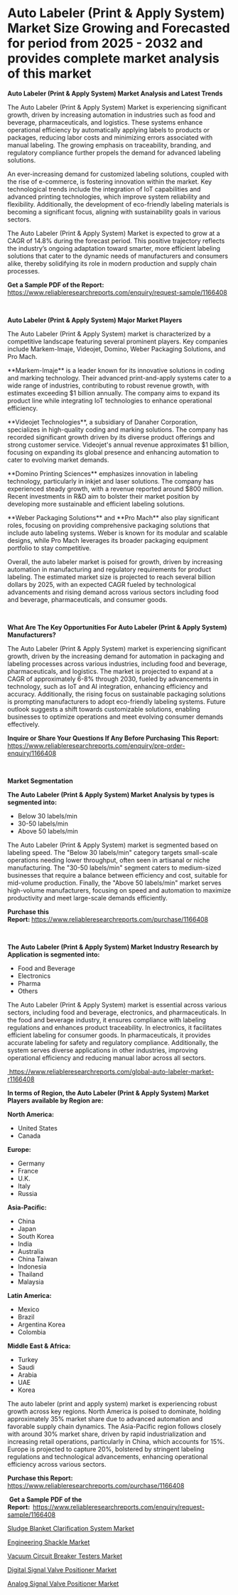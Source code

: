 <p><h1>Auto Labeler (Print & Apply System) Market Size Growing and Forecasted for period from 2025 - 2032 and provides complete market analysis of this market</h1></p><p><strong>Auto Labeler (Print & Apply System) Market Analysis and Latest Trends</strong></p>
<p><p>The Auto Labeler (Print & Apply System) Market is experiencing significant growth, driven by increasing automation in industries such as food and beverage, pharmaceuticals, and logistics. These systems enhance operational efficiency by automatically applying labels to products or packages, reducing labor costs and minimizing errors associated with manual labeling. The growing emphasis on traceability, branding, and regulatory compliance further propels the demand for advanced labeling solutions.</p><p>An ever-increasing demand for customized labeling solutions, coupled with the rise of e-commerce, is fostering innovation within the market. Key technological trends include the integration of IoT capabilities and advanced printing technologies, which improve system reliability and flexibility. Additionally, the development of eco-friendly labeling materials is becoming a significant focus, aligning with sustainability goals in various sectors.</p><p>The Auto Labeler (Print & Apply System) Market is expected to grow at a CAGR of 14.8% during the forecast period. This positive trajectory reflects the industry’s ongoing adaptation toward smarter, more efficient labeling solutions that cater to the dynamic needs of manufacturers and consumers alike, thereby solidifying its role in modern production and supply chain processes.</p></p>
<p><strong>Get a Sample PDF of the Report:&nbsp;</strong> <a href="https://www.reliableresearchreports.com/enquiry/request-sample/1166408?utm_campaign=33&utm_medium=2&utm_source=Github&utm_content=ia&utm_term=11042025&utm_id=auto-labeler-print-apply-system">https://www.reliableresearchreports.com/enquiry/request-sample/1166408</a></p>
<p>&nbsp;</p>
<p><strong>Auto Labeler (Print & Apply System) Major Market Players</strong></p>
<p><p>The Auto Labeler (Print & Apply System) market is characterized by a competitive landscape featuring several prominent players. Key companies include Markem-Imaje, Videojet, Domino, Weber Packaging Solutions, and Pro Mach. </p><p>**Markem-Imaje** is a leader known for its innovative solutions in coding and marking technology. Their advanced print-and-apply systems cater to a wide range of industries, contributing to robust revenue growth, with estimates exceeding $1 billion annually. The company aims to expand its product line while integrating IoT technologies to enhance operational efficiency.</p><p>**Videojet Technologies**, a subsidiary of Danaher Corporation, specializes in high-quality coding and marking solutions. The company has recorded significant growth driven by its diverse product offerings and strong customer service. Videojet's annual revenue approximates $1 billion, focusing on expanding its global presence and enhancing automation to cater to evolving market demands.</p><p>**Domino Printing Sciences** emphasizes innovation in labeling technology, particularly in inkjet and laser solutions. The company has experienced steady growth, with a revenue reported around $800 million. Recent investments in R&D aim to bolster their market position by developing more sustainable and efficient labeling solutions.</p><p>**Weber Packaging Solutions** and **Pro Mach** also play significant roles, focusing on providing comprehensive packaging solutions that include auto labeling systems. Weber is known for its modular and scalable designs, while Pro Mach leverages its broader packaging equipment portfolio to stay competitive. </p><p>Overall, the auto labeler market is poised for growth, driven by increasing automation in manufacturing and regulatory requirements for product labeling. The estimated market size is projected to reach several billion dollars by 2025, with an expected CAGR fueled by technological advancements and rising demand across various sectors including food and beverage, pharmaceuticals, and consumer goods.</p></p>
<p>&nbsp;</p>
<p><strong>What Are The Key Opportunities For Auto Labeler (Print & Apply System) Manufacturers?</strong></p>
<p><p>The Auto Labeler (Print & Apply System) market is experiencing significant growth, driven by the increasing demand for automation in packaging and labeling processes across various industries, including food and beverage, pharmaceuticals, and logistics. The market is projected to expand at a CAGR of approximately 6-8% through 2030, fueled by advancements in technology, such as IoT and AI integration, enhancing efficiency and accuracy. Additionally, the rising focus on sustainable packaging solutions is prompting manufacturers to adopt eco-friendly labeling systems. Future outlook suggests a shift towards customizable solutions, enabling businesses to optimize operations and meet evolving consumer demands effectively.</p></p>
<p><strong>Inquire or Share Your Questions If Any Before Purchasing This Report:</strong> <a href="https://www.reliableresearchreports.com/enquiry/pre-order-enquiry/1166408?utm_campaign=33&utm_medium=2&utm_source=Github&utm_content=ia&utm_term=11042025&utm_id=auto-labeler-print-apply-system">https://www.reliableresearchreports.com/enquiry/pre-order-enquiry/1166408</a></p>
<p>&nbsp;</p>
<p><strong>Market Segmentation</strong></p>
<p><strong>The Auto Labeler (Print & Apply System) Market Analysis by types is segmented into:</strong></p>
<p><ul><li>Below 30 labels/min</li><li>30-50 labels/min</li><li>Above 50 labels/min</li></ul></p>
<p><p>The Auto Labeler (Print & Apply System) market is segmented based on labeling speed. The "Below 30 labels/min" category targets small-scale operations needing lower throughput, often seen in artisanal or niche manufacturing. The "30-50 labels/min" segment caters to medium-sized businesses that require a balance between efficiency and cost, suitable for mid-volume production. Finally, the "Above 50 labels/min" market serves high-volume manufacturers, focusing on speed and automation to maximize productivity and meet large-scale demands efficiently.</p></p>
<p><strong>Purchase this Report:&nbsp;</strong><a href="https://www.reliableresearchreports.com/purchase/1166408?utm_campaign=33&utm_medium=2&utm_source=Github&utm_content=ia&utm_term=11042025&utm_id=auto-labeler-print-apply-system">https://www.reliableresearchreports.com/purchase/1166408</a></p>
<p>&nbsp;</p>
<p><strong>The Auto Labeler (Print & Apply System) Market Industry Research by Application is segmented into:</strong></p>
<p><ul><li>Food and Beverage</li><li>Electronics</li><li>Pharma</li><li>Others</li></ul></p>
<p><p>The Auto Labeler (Print & Apply System) market is essential across various sectors, including food and beverage, electronics, and pharmaceuticals. In the food and beverage industry, it ensures compliance with labeling regulations and enhances product traceability. In electronics, it facilitates efficient labeling for consumer goods. In pharmaceuticals, it provides accurate labeling for safety and regulatory compliance. Additionally, the system serves diverse applications in other industries, improving operational efficiency and reducing manual labor across all sectors.</p></p>
<p><a href="https://www.reliableresearchreports.com/global-auto-labeler-market-r1166408?utm_campaign=33&utm_medium=2&utm_source=Github&utm_content=ia&utm_term=11042025&utm_id=auto-labeler-print-apply-system">&nbsp;https://www.reliableresearchreports.com/global-auto-labeler-market-r1166408</a></p>
<p><strong>In terms of Region, the Auto Labeler (Print & Apply System) Market Players available by Region are:</strong></p>
<p>
    <p> <strong> North America: </strong>
        <ul>
            <li>United States</li>
            <li>Canada</li>
        </ul>
        </p> 
    <p> <strong> Europe: </strong>
        <ul>
            <li>Germany</li>
            <li>France</li>
            <li>U.K.</li>
            <li>Italy</li>
            <li>Russia</li>
        </ul>
        </p> 
    <p> <strong> Asia-Pacific: </strong>
        <ul>
            <li>China</li>
            <li>Japan</li>
            <li>South Korea</li>
            <li>India</li>
            <li>Australia</li>
            <li>China Taiwan</li>
            <li>Indonesia</li>
            <li>Thailand</li>
            <li>Malaysia</li>
        </ul>
        </p> 
    <p> <strong> Latin America: </strong>
        <ul>
            <li>Mexico</li>
            <li>Brazil</li>
            <li>Argentina Korea</li>
            <li>Colombia</li>
        </ul>
        </p> 
    <p> <strong> Middle East & Africa: </strong>
        <ul>
            <li>Turkey</li>
            <li>Saudi</li>
            <li>Arabia</li>
            <li>UAE</li>
            <li>Korea</li>
        </ul>
    </p>
    </p>
<p><p>The auto labeler (print and apply system) market is experiencing robust growth across key regions. North America is poised to dominate, holding approximately 35% market share due to advanced automation and favorable supply chain dynamics. The Asia-Pacific region follows closely with around 30% market share, driven by rapid industrialization and increasing retail operations, particularly in China, which accounts for 15%. Europe is projected to capture 20%, bolstered by stringent labeling regulations and technological advancements, enhancing operational efficiency across various sectors.</p></p>
<p><strong>Purchase this Report: </strong><a href="https://www.reliableresearchreports.com/purchase/1166408?utm_campaign=33&utm_medium=2&utm_source=Github&utm_content=ia&utm_term=11042025&utm_id=auto-labeler-print-apply-system">https://www.reliableresearchreports.com/purchase/1166408</a></p>
<p>&nbsp;<strong>Get a Sample PDF of the Report:&nbsp;&nbsp;</strong><a href="https://www.reliableresearchreports.com/enquiry/request-sample/1166408?utm_campaign=33&utm_medium=2&utm_source=Github&utm_content=ia&utm_term=11042025&utm_id=auto-labeler-print-apply-system">https://www.reliableresearchreports.com/enquiry/request-sample/1166408</a></p>
<p><strong></strong></p>
<p><p><a href="https://github.com/marcayaminig/Market-Research-Report-List-1/blob/main/sludge-blanket-clarification-system-market.md?utm_campaign=33&utm_medium=2&utm_source=Github&utm_content=ia&utm_term=11042025&utm_id=auto-labeler-print-apply-system">Sludge Blanket Clarification System Market</a></p><p><a href="https://github.com/asoauoldag3n/Market-Research-Report-List-1/blob/main/engineering-shackle-market.md?utm_campaign=33&utm_medium=2&utm_source=Github&utm_content=ia&utm_term=11042025&utm_id=auto-labeler-print-apply-system">Engineering Shackle Market</a></p><p><a href="https://github.com/casalalimo40/Market-Research-Report-List-1/blob/main/vacuum-circuit-breaker-testers-market.md?utm_campaign=33&utm_medium=2&utm_source=Github&utm_content=ia&utm_term=11042025&utm_id=auto-labeler-print-apply-system">Vacuum Circuit Breaker Testers Market</a></p><p><a href="https://github.com/phillpfantis/Market-Research-Report-List-1/blob/main/digital-signal-valve-positioner-market.md?utm_campaign=33&utm_medium=2&utm_source=Github&utm_content=ia&utm_term=11042025&utm_id=auto-labeler-print-apply-system">Digital Signal Valve Positioner Market</a></p><p><a href="https://github.com/stuwinawisa/Market-Research-Report-List-1/blob/main/analog-signal-valve-positioner-market.md?utm_campaign=33&utm_medium=2&utm_source=Github&utm_content=ia&utm_term=11042025&utm_id=auto-labeler-print-apply-system">Analog Signal Valve Positioner Market</a></p></p>